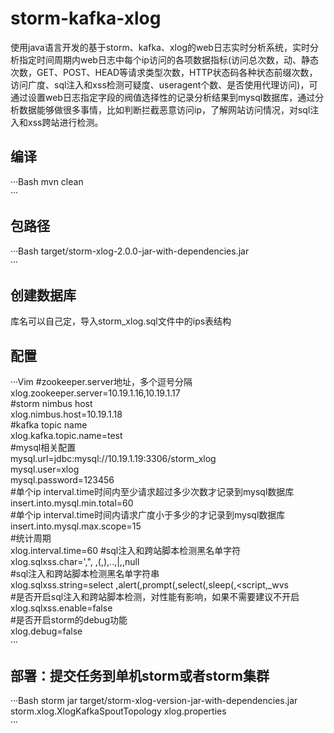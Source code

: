 storm-kafka-xlog
================

使用java语言开发的基于storm、kafka、xlog的web日志实时分析系统，实时分析指定时间周期内web日志中每个ip访问的各项数据指标(访问总次数，动、静态次数，GET、POST、HEAD等请求类型次数，HTTP状态码各种状态前缀次数，访问广度、sql注入和xss检测可疑度、useragent个数、是否使用代理访问)，可通过设置web日志指定字段的阀值选择性的记录分析结果到mysql数据库，通过分析数据能够做很多事情，比如判断拦截恶意访问ip，了解网站访问情况，对sql注入和xss跨站进行检测。


编译
--------
···Bash
mvn clean   
···


包路径    
--------
···Bash
target/storm-xlog-2.0.0-jar-with-dependencies.jar  
···

创建数据库       
--------
库名可以自己定，导入storm_xlog.sql文件中的ips表结构           


配置    
--------
···Vim
\#zookeeper.server地址，多个逗号分隔          
xlog.zookeeper.server=10.19.1.16,10.19.1.17     
\#storm nimbus host        
xlog.nimbus.host=10.19.1.18      
\#kafka topic name         
xlog.kafka.topic.name=test    
\#mysql相关配置             
mysql.url=jdbc:mysql://10.19.1.19:3306/storm_xlog          
mysql.user=xlog           
mysql.password=123456      
\#单个ip interval.time时间内至少请求超过多少次数才记录到mysql数据库             
insert.into.mysql.min.total=60      
\#单个ip interval.time时间内请求广度小于多少的才记录到mysql数据库           
insert.into.mysql.max.scope=15    
\#统计周期      
xlog.interval.time=60
\#sql注入和跨站脚本检测黑名单字符         
xlog.sqlxss.char=',", ,(,),..,|,\,null    
\#sql注入和跨站脚本检测黑名单字符串         
xlog.sqlxss.string=select ,alert(,prompt(,select(,sleep(,<script,_wvs     
\#是否开启sql注入和跨站脚本检测，对性能有影响，如果不需要建议不开启              
xlog.sqlxss.enable=false   
\#是否开启storm的debug功能      
xlog.debug=false     
···


部署：提交任务到单机storm或者storm集群    
--------
···Bash
storm jar target/storm-xlog-version-jar-with-dependencies.jar  storm.xlog.XlogKafkaSpoutTopology xlog.properties   
···

